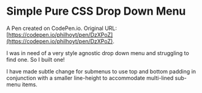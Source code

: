 # Simple Pure CSS Drop Down Menu

A Pen created on CodePen.io. Original URL: [https://codepen.io/philhoyt/pen/DzXPoZ](https://codepen.io/philhoyt/pen/DzXPoZ).

I was in need of a very style agnostic drop down menu and struggling to find one. So I built one!

I have made subtle change for submenus to use top and bottom padding in conjunction with a smaller line-height to accommodate multi-lined sub-menu items.